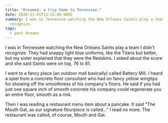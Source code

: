 ```yaml
---
title: "Dreamed: a trip home to Tennessee."
date: 2020-11-01T13:25:00.000Z
summary: I was in Tennessee watching the New Orleans Saints play a team I didn't
  recognize.
tags:
  - post dreams
---
```

I was in Tennessee watching the New Orleans Saints play a team I didn't recognize. They had snappy light blue uniforms, like the Titans but better, but my sister explained that they were the Redskins. I asked about the score and she said Saints were on top, 76 to 81. 

I went to a fancy place (an outdoor mall basically) called Battery Mill. I heard a spiel from a concrete floor consultant who had on fancy yellow wingtips for showing off the smoothness of his company's floors. He said if you had just one square inch of smooth concrete his company could regenerate you an entire floor, smooth as a rink. 

Then I was reading a restaurant menu item about a pancake. It said "The Mouth Gat, as our signature flourpiece is called..."  I read no more. The restaurant was called, of course, Mouth and Gat.